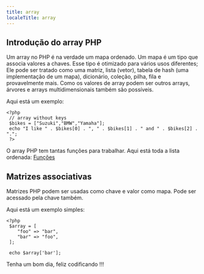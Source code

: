 ```yaml
---
title: array
localeTitle: array
---
```

## Introdução do array PHP

Um array no PHP é na verdade um mapa ordenado. Um mapa é um tipo que associa valores a chaves. Esse tipo é otimizado para vários usos diferentes; Ele pode ser tratado como uma matriz, lista (vetor), tabela de hash (uma implementação de um mapa), dicionário, coleção, pilha, fila e provavelmente mais. Como os valores de array podem ser outros arrays, árvores e arrays multidimensionais também são possíveis.

Aqui está um exemplo:
```
<?php 
 // array without keys 
 $bikes = ["Suzuki","BMW","Yamaha"]; 
 echo "I like " . $bikes[0] . ", " . $bikes[1] . " and " . $bikes[2] . "."; 
 ?> 
```

O array PHP tem tantas funções para trabalhar. Aqui está toda a lista ordenada: [Funções](https://www.w3schools.com/php/php_ref_array.asp)

## Matrizes associativas

Matrizes PHP podem ser usadas como chave e valor como mapa. Pode ser acessado pela chave também.

Aqui está um exemplo simples:
```
<?php 
 $array = [ 
    "foo" => "bar", 
    "bar" => "foo", 
 ]; 
 
 echo $array['bar']; 
```

Tenha um bom dia, feliz codificando !!!
